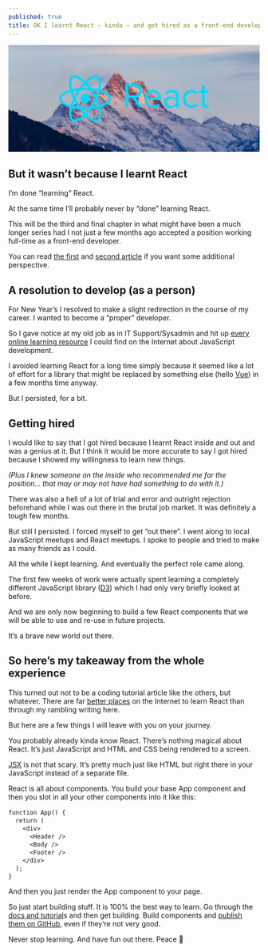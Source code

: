 ```yaml
---
published: true
title: OK I learnt React — kinda — and got hired as a front-end developer
---
```

![React Mountain 3](/public/img/react-mountain3.jpg)


## But it wasn’t because I learnt React

I’m done “learning” React.

At the same time I’ll probably never by “done” learning React.

This will be the third and final chapter in what might have been a much longer series had I not just a few months ago accepted a position working full-time as a front-end developer.

You can read [the first](https://medium.com/front-end-hacking/ok-fine-ill-learn-react-bc2200fa1937) and [second article](https://medium.com/@phocks/lets-not-overreact-learning-react-f38c403e4cf4) if you want some additional perspective.

## A resolution to develop (as a person)

For New Year’s I resolved to make a slight redirection in the course of my career. I wanted to become a “proper” developer.

So I gave notice at my old job as in IT Support/Sysadmin and hit up [every online learning resource](https://github.com/micromata/awesome-javascript-learning) I could find on the Internet about JavaScript development.

I avoided learning React for a long time simply because it seemed like a lot of effort for a library that might be replaced by something else (hello [Vue](http://vuejs.org/)) in a few months time anyway.

But I persisted, for a bit.

## Getting hired

I would like to say that I got hired because I learnt React inside and out and was a genius at it. But I think it would be more accurate to say I got hired because I showed my willingness to learn new things.

_(Plus I knew someone on the inside who recommended me for the position… that may or may not have had something to do with it.)_

There was also a hell of a lot of trial and error and outright rejection beforehand while I was out there in the brutal job market. It was definitely a tough few months.

But still I persisted. I forced myself to get “out there”. I went along to local JavaScript meetups and React meetups. I spoke to people and tried to make as many friends as I could.

All the while I kept learning. And eventually the perfect role came along.

The first few weeks of work were actually spent learning a completely different JavaScript library ([D3](https://d3js.org/)) which I had only very briefly looked at before.

And we are only now beginning to build a few React components that we will be able to use and re-use in future projects.

It’s a brave new world out there.

## So here’s my takeaway from the whole experience

This turned out not to be a coding tutorial article like the others, but whatever. There are far [better places](https://edgecoders.com/so-you-want-to-learn-react-js-a78801d3cd4d) on the Internet to learn React than through my rambling writing here.

But here are a few things I will leave with you on your journey.

You probably already kinda know React. There’s nothing magical about React. It’s just JavaScript and HTML and CSS being rendered to a screen.

[JSX](https://facebook.github.io/jsx/) is not that scary. It’s pretty much just like HTML but right there in your JavaScript instead of a separate file.

React is all about components. You build your base App component and then you slot in all your other components into it like this:

```
function App() {
  return (
    <div>
      <Header />
      <Body />
      <Footer />
    </div>
  );
}
```

And then you just render the App component to your page.

So just start building stuff. It is 100% the best way to learn. Go through the [docs and tutorial](https://reactjs.org/docs/hello-world.html)s and then get building. Build components and [publish them on GitHub](https://github.com/brillout/awesome-react-components), even if they’re not very good.

Never stop learning. And have fun out there. Peace 🍑
